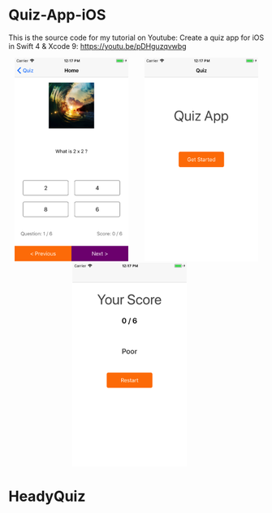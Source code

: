 # Quiz-App-iOS
This is the source code for my tutorial on Youtube: 
Create a quiz app for iOS in Swift 4 & Xcode 9:   https://youtu.be/pDHguzqvwbg

<p align="center">
<img height="400" src="https://github.com/Akhilendra/Quiz-App-iOS/blob/master/Simulator%20Screen%20Shot%20-%20iPhone%206%20-%202017-11-04%20at%2012.17.06.png" />
&nbsp&nbsp&nbsp&nbsp&nbsp&nbsp
<img height="400" src="https://github.com/Akhilendra/Quiz-App-iOS/blob/master/Simulator%20Screen%20Shot%20-%20iPhone%206%20-%202017-11-04%20at%2012.17.10.png" />
<br>
<img height="400" src="https://github.com/Akhilendra/Quiz-App-iOS/blob/master/Simulator%20Screen%20Shot%20-%20iPhone%206%20-%202017-11-04%20at%2012.17.15.png" />
&nbsp&nbsp&nbsp&nbsp&nbsp&nbsp
</p>

# HeadyQuiz
